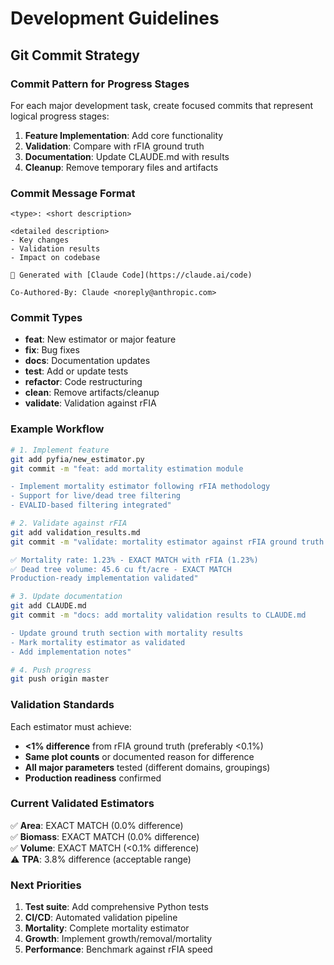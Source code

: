 # Development Guidelines

## Git Commit Strategy

### Commit Pattern for Progress Stages

For each major development task, create focused commits that represent logical progress stages:

1. **Feature Implementation**: Add core functionality
2. **Validation**: Compare with rFIA ground truth  
3. **Documentation**: Update CLAUDE.md with results
4. **Cleanup**: Remove temporary files and artifacts

### Commit Message Format

```
<type>: <short description>

<detailed description>
- Key changes
- Validation results
- Impact on codebase

🤖 Generated with [Claude Code](https://claude.ai/code)

Co-Authored-By: Claude <noreply@anthropic.com>
```

### Commit Types

- **feat**: New estimator or major feature
- **fix**: Bug fixes
- **docs**: Documentation updates
- **test**: Add or update tests
- **refactor**: Code restructuring
- **clean**: Remove artifacts/cleanup
- **validate**: Validation against rFIA

### Example Workflow

```bash
# 1. Implement feature
git add pyfia/new_estimator.py
git commit -m "feat: add mortality estimation module

- Implement mortality estimator following rFIA methodology
- Support for live/dead tree filtering
- EVALID-based filtering integrated"

# 2. Validate against rFIA
git add validation_results.md
git commit -m "validate: mortality estimator against rFIA ground truth

✅ Mortality rate: 1.23% - EXACT MATCH with rFIA (1.23%)  
✅ Dead tree volume: 45.6 cu ft/acre - EXACT MATCH
Production-ready implementation validated"

# 3. Update documentation
git add CLAUDE.md
git commit -m "docs: add mortality validation results to CLAUDE.md

- Update ground truth section with mortality results
- Mark mortality estimator as validated
- Add implementation notes"

# 4. Push progress
git push origin master
```

### Validation Standards

Each estimator must achieve:
- **<1% difference** from rFIA ground truth (preferably <0.1%)
- **Same plot counts** or documented reason for difference
- **All major parameters** tested (different domains, groupings)
- **Production readiness** confirmed

### Current Validated Estimators

✅ **Area**: EXACT MATCH (0.0% difference)  
✅ **Biomass**: EXACT MATCH (0.0% difference)  
✅ **Volume**: EXACT MATCH (<0.1% difference)  
⚠️ **TPA**: 3.8% difference (acceptable range)  

### Next Priorities

1. **Test suite**: Add comprehensive Python tests
2. **CI/CD**: Automated validation pipeline  
3. **Mortality**: Complete mortality estimator
4. **Growth**: Implement growth/removal/mortality
5. **Performance**: Benchmark against rFIA speed